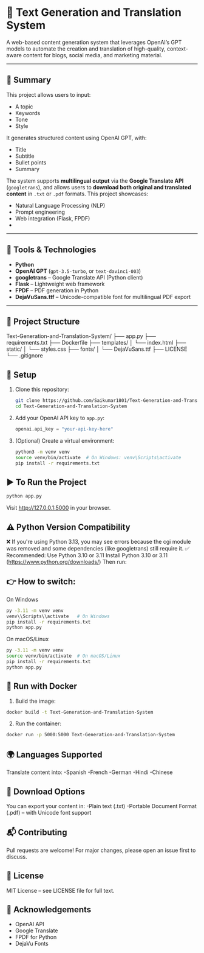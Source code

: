 # 🧠 Text Generation and Translation System

A web-based content generation system that leverages OpenAI’s GPT models to automate the creation and translation of high-quality, context-aware content for blogs, social media, and marketing material.

---

## 📝 Summary
This project allows users to input:
- A topic
- Keywords
- Tone
- Style

It generates structured content using OpenAI GPT, with:
- Title
- Subtitle
- Bullet points
- Summary

The system supports **multilingual output** via the **Google Translate API** (`googletrans`), and allows users to **download both original and translated content** in `.txt` or `.pdf` formats.
This project showcases:
- Natural Language Processing (NLP)
- Prompt engineering
- Web integration (Flask, FPDF)
- 

---

## 🔧 Tools & Technologies

- **Python**
- **OpenAI GPT** (`gpt-3.5-turbo`, or `text-davinci-003`)
- **googletrans** – Google Translate API (Python client)
- **Flask** – Lightweight web framework
- **FPDF** – PDF generation in Python
- **DejaVuSans.ttf** – Unicode-compatible font for multilingual PDF export

---

## 📁 Project Structure
Text-Generation-and-Translation-System/
├── app.py
├── requirements.txt
├── Dockerfile
├── templates/
│   └── index.html
├── static/
│   └── styles.css
├── fonts/
│   └── DejaVuSans.ttf
├── LICENSE
└── .gitignore


## 🔑 Setup
1. Clone this repository:
    ```bash
    git clone https://github.com/Saikumar1801/Text-Generation-and-Translation-System.git
    cd Text-Generation-and-Translation-System
    ```

2. Add your OpenAI API key to `app.py`:
    ```python
    openai.api_key = "your-api-key-here"
    ```

3. (Optional) Create a virtual environment:
    ```bash
    python3 -m venv venv
    source venv/bin/activate  # On Windows: venv\Scripts\activate
    pip install -r requirements.txt
    ```

## ▶️ To Run the Project
```bash
python app.py
```
Visit http://127.0.0.1:5000 in your browser.


## ⚠️ Python Version Compatibility
❌ If you're using Python 3.13, you may see errors because the cgi module was removed and some dependencies (like googletrans) still require it.
✅ Recommended: Use Python 3.10 or 3.11
Install Python 3.10 or 3.11 (https://www.python.org/downloads/)
Then run:

## 👉 How to switch:
On Windows
```bash
py -3.11 -m venv venv
venv\\Scripts\\activate   # On Windows
pip install -r requirements.txt
python app.py
```
On macOS/Linux
```bash
py -3.11 -m venv venv
source venv/bin/activate  # On macOS/Linux
pip install -r requirements.txt
python app.py
```

## 🐳 Run with Docker
1. Build the image:
```bash
docker build -t Text-Generation-and-Translation-System
```
2. Run the container:

```bash
docker run -p 5000:5000 Text-Generation-and-Translation-System
```

## 🌍 Languages Supported
Translate content into:
-Spanish
-French
-German
-Hindi
-Chinese

## 📄 Download Options
You can export your content in:
-Plain text (.txt)
-Portable Document Format (.pdf) – with Unicode font support

## 📬 Contributing
Pull requests are welcome! For major changes, please open an issue first to discuss.

## 📄 License
MIT License – see LICENSE file for full text.

## 🙌 Acknowledgements
- OpenAI API
- Google Translate
- FPDF for Python
- DejaVu Fonts
